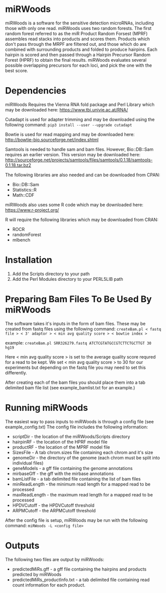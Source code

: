 # miRWoods

miRWoods is a software for the
    sensitive detection microRNAs, including those with only one read.
    miRWoods uses two random forests. The 
    first random forest referred to as the miR Product Random Forsest (MPRF) 
    assembles read stacks into products and scores them. Products which 
    don't pass through the MRPF are filtered out, and those which do are 
    combined with surrounding products and folded to produce hairpins. 
    Each hairpin is scored and then passed through a Hairpin Precursor 
    Random Forest (HPRF) to obtain the final results. miRWoods
    evaluates several possible overlapping precursors for each loci, and pick
    the one with the best score.
    
# Dependencies

miRWoods Requires the Vienna RNA fold package and Perl Library which may be downloaded here:
https://www.tbi.univie.ac.at/RNA/

Cutadapt is used for adapter trimming and may be downloaded using the following command:
`pip3 install --user --upgrade cutadapt`

Bowtie is used for read mapping and may be downloaded here:
http://bowtie-bio.sourceforge.net/index.shtml

Samtools is needed to handle sam and bam files.  However, Bio::DB::Sam requires an earlier version.  This version may be downloaded here:
http://sourceforge.net/projects/samtools/files/samtools/0.1.18/samtools-0.1.18.tar.bz2

The following libraries are also needed and can be downloaded from CPAN:
- Bio::DB::Sam
- Statistics::R
- Math::CDF

miRWoods also uses some R code which may be downloaded here:
https://www.r-project.org/  

R will require the following libraries which may be downloaded from CRAN:
- ROCR
- randomForest
- mlbench

# Installation

1. Add the Scripts directory to your path
2. Add the Perl Modules directory to your PERL5LIB path

# Preparing Bam Files To Be Used By miRWoods

The software takes it's inputs in the form of bam files.  These may be created from fastq files using the following command:
`createBam.pl < fastq file > < 3' adaptor > < min avg quality score > < bowtie index >`

example: `createBam.pl SRR326279.fastq ATCTCGTATGCCGTCTTCTGCTTGT 30 hg19`

Here < min avg quality score > is set to the average quality score requred for a read to be kept.  We set < min avg quality score > to 30 for our experiments but depending on the fastq file you may need to set this differently.

After creating each of the bam files you should place them into a tab delimited bam file list (see example_bamlist.txt for an example.)

# Running miRWoods

The easiest way to pass inputs to miRWoods is through a config file (see example_config.txt)  The config file includes the following information:

- scriptDir - the location of the miRWoods/Scripts directory
- hairpinRF - the location of the HPRF model file
- productRF - the location of the MPRF model file
- SizesFile - A tab chrom.sizes file containing each chrom and it's size 
- genomeDir - the directory of the genome (each chrom must be split into individual files)
- geneModels - a gff file containing the genome annotations
- mirbaseGff - the gff with the mirbase annotations 
- bamListFile - a tab delimited file containing the list of bam files
- minReadLength - the minimum read length for a mapped read to be processed
- maxReadLength - the maximum read length for a mapped read to be processed
- HPDVCutoff - the HPDVCutoff threshold
- ARPMCutoff - the ARPMCutoff threshold

After the config file is setup, miRWoods may be run with the following command:
`miRWoods -L <config file>`

# Outputs

The following two files are output by miRWoods:
- predictedMiRs.gff - a gff file containing the hairpins and products predicted by miRWoods
- predictedMiRs_productInfo.txt - a tab delimited file containing read count information for each product. 
